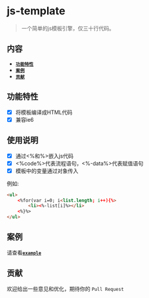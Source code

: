 # js-template

> 一个简单的js模板引擎，仅三十行代码。

## 内容

- [**`功能特性`**](#功能特性)
- [**`案例`**](#案例)
- [**`贡献`**](#贡献)

## 功能特性

* [x] 将模板编译成HTML代码
* [x] 兼容ie6

## 使用说明

* [x] 通过<%和%>嵌入js代码
* [x] <%code%>代表流程语句，<%-data%>代表赋值语句
* [x] 模板中的变量通过对象传入

例如:
```html
<ul>
	<%for(var i=0; i<list.length; i++){%>
		<li><%-list[i]%></li>
	<%}%>
</ul>
```

## 案例

请查看[**`example`**](https://github.com/wanls4583/js-template/tree/master/src/example)

## 贡献

欢迎给出一些意见和优化，期待你的 `Pull Request`